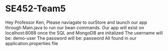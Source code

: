 # SE452-Team5
Hey Professor Ken, 
Please naviagate to ourStore and launch our app through Main.java to run our bean commands.
Our app will exist on localhost:8088 once the SQL and MongoDB are initalized
The username will be: demo-user
The password will be: password
All found in our application.properties file
